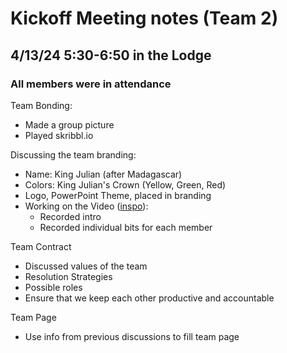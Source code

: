 # Kickoff Meeting notes (Team 2)

## 4/13/24 5:30-6:50 in the Lodge

### All members were in attendance

Team Bonding:
- Made a group picture
- Played skribbl.io

Discussing the team branding:
 - Name: King Julian (after Madagascar)
 - Colors: King Julian's Crown (Yellow, Green, Red)
 - Logo, PowerPoint Theme, placed in branding
 - Working on the Video ([inspo](https://youtu.be/hdcTmpvDO0I?feature=shared)):
   - Recorded intro
   - Recorded individual bits for each member

Team Contract
- Discussed values of the team
- Resolution Strategies
- Possible roles
- Ensure that we keep each other productive and accountable

Team Page
- Use info from previous discussions to fill team page
